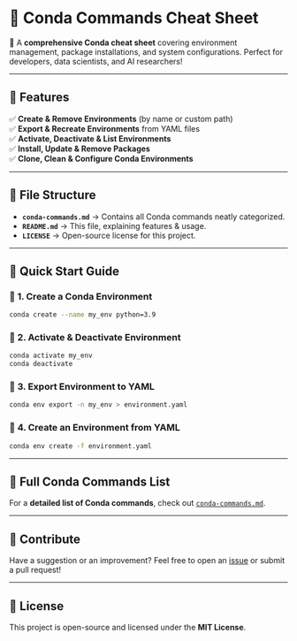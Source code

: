 # 🐍 Conda Commands Cheat Sheet

🚀 A **comprehensive Conda cheat sheet** covering environment management, package installations, and system configurations. Perfect for developers, data scientists, and AI researchers!

---

## 📖 Features

✅ **Create & Remove Environments** (by name or custom path)  
✅ **Export & Recreate Environments** from YAML files  
✅ **Activate, Deactivate & List Environments**  
✅ **Install, Update & Remove Packages**  
✅ **Clone, Clean & Configure Conda Environments**  

---

## 📂 File Structure

- **`conda-commands.md`** → Contains all Conda commands neatly categorized.  
- **`README.md`** → This file, explaining features & usage.  
- **`LICENSE`** → Open-source license for this project.  

---

## 🚀 Quick Start Guide

### 🔹 **1. Create a Conda Environment**
```sh
conda create --name my_env python=3.9
```

### 🔹 **2. Activate & Deactivate Environment**
```sh
conda activate my_env
conda deactivate
```

### 🔹 **3. Export Environment to YAML**
```sh
conda env export -n my_env > environment.yaml
```

### 🔹 **4. Create an Environment from YAML**
```sh
conda env create -f environment.yaml
```

---

## 📜 Full Conda Commands List
For a **detailed list of Conda commands**, check out [`conda-commands.md`](./conda-commands.md).

---

## 🌟 Contribute
Have a suggestion or an improvement? Feel free to open an [issue](https://github.com/your-username/conda-commands-cheatsheet/issues) or submit a pull request!

---

## 📄 License
This project is open-source and licensed under the **MIT License**.
